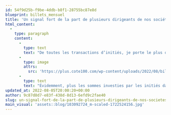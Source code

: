 ```yaml
---
id: 54f9d25b-f9be-4ddb-b8f1-28755bc87e8d
blueprint: billets_mensuel
title: 'Un signal fort de la part de plusieurs dirigeants de nos sociétés'
html_content:
  -
    type: paragraph
    content:
      -
        type: text
        text: "De toutes les transactions d’initiés, je porte le plus d’importance aux achats. En effet, de nombreuses raisons peuvent motiver la vente d’actions de la part d’un initié, que ce soit le paiement d’impôts, la diversification de son portefeuille, l’achat d’un bateau, l’exercice d’options, etc. Mais, à ma connaissance, il n’y a qu’une bonne raison d’acheter des actions\_: l’espoir de faire un bon profit!C’est pourquoi nous portons une attention particulière et régulière (nous obtenons des rapports automatisés quotidiens) aux achats d’initiés.Techniquement, un initié est une personne dont la position, en tant que dirigeant ou administrateur, ou comme important actionnariat (10\_% ou plus des actions) dans une société cotée en Bourse, le place dans une position privilégiée par rapport aux autres actionnaires.En théorie, et dans les faits, un initié est mieux placé que le commun des mortels pour savoir quand le titre de la société qu'il dirige est une belle occasion d’achat.\_Selon une étude préparée par TipRanks, les achats d’actions effectués par les dirigeants d’entreprises ont surpassé le rendement du S&P\_500 de 5\_% par année, en moyenne, au cours des 12 mois suivants ces achats entre 2015 et 2020.En somme, un investisseur se doit de rester à l’affut des achats d’initiés.Or, j'ai remarqué quelques achats d'initiés qui ont été effectués depuis le début de 2022 et que je considère significatifs, tant parmi les sociétés du portefeuille de la Lettre financière COTE 100 que chez certaines sociétés dont nous avons recommandé le titre par le passé. Voici un échantillon des plus importants, selon moi\_:"
      -
        type: image
        attrs:
          src: 'https://plus.cote100.com/wp-content/uploads/2022/08/billet_08052022_fr-300x192.png'
      -
        type: text
        text: "Évidemment, plus les sommes investies par les initiés dans les achats sont élevées, plus le message est pertinent pour les investisseurs. Dans le même ordre d’idée, l’achat par plusieurs initiés d'une même société est un message encore plus puissant.À mon avis, il faut voir les achats d’initiés comme un signal fort que certains initiés croient que leur titre est une aubaine. Ce serait selon moi une erreur de fonder ses décisions d’investissement exclusivement sur de tels achats – les initiés peuvent aussi se tromper. Il reste que lorsque que de tels achats confirment l’évaluation que l’on fait nous-mêmes d’un titre, le signal devient particulièrement fort."
updated_at: 2022-08-05T20:00:20+00:00
author: 9c87d8d7-e83f-438d-8d13-6efd9c2fae40
slug: un-signal-fort-de-la-part-de-plusieurs-dirigeants-de-nos-societes
main_visual: 'assets::blog/103092724_m-scaled-1722524156.jpg'
---
```


